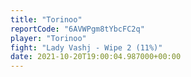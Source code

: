 ```yaml
---
title: "Torinoo"
reportCode: "6AVWPgm8tYbcFC2q"
player: "Torinoo"
fight: "Lady Vashj - Wipe 2 (11%)"
date: 2021-10-20T19:00:04.987000+00:00
---
```

